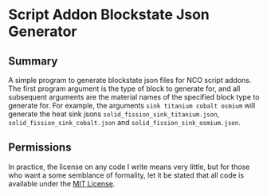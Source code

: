 Script Addon Blockstate Json Generator
======================================


Summary
-------

A simple program to generate blockstate json files for NCO script addons. The first program argument is the type of block to generate for, and all subsequent arguments are the material names of the specified block type to generate for. For example, the arguments `sink titanium cobalt osmium` will generate the heat sink jsons `solid_fission_sink_titanium.json`, `solid_fission_sink_cobalt.json` and `solid_fission_sink_osmium.json`.

Permissions
-----------

In practice, the license on any code I write means very little, but for those who want a some semblance of formality, let it be stated that all code is available under the [MIT License](https://github.com/tomdodd4598/SABJG/blob/main/LICENSE.md).
